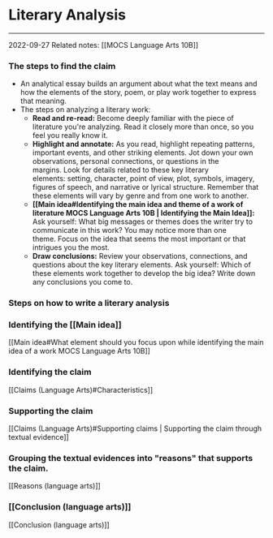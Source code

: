 # Literary Analysis
---
2022-09-27
Related notes: [[MOCS Language Arts 10B]]

### The steps to find the claim
- An analytical essay builds an argument about what the text means and how the elements of the story, poem, or play work together to express that meaning.
- The steps on analyzing a literary work:
	- **Read and re-read:** Become deeply familiar with the piece of literature you're analyzing. Read it closely more than once, so you feel you really know it.
	- **Highlight and annotate:** As you read, highlight repeating patterns, important events, and other striking elements. Jot down your own observations, personal connections, or questions in the margins. Look for details related to these key literary elements: setting, character, point of view, plot, symbols, imagery, figures of speech, and narrative or lyrical structure. Remember that these elements will vary by genre and from one work to another.
	- **[[Main idea#Identifying the main idea and theme of a work of literature MOCS Language Arts 10B | Identifying the Main Idea]]:** Ask yourself: What big messages or themes does the writer try to communicate in this work? You may notice more than one theme. Focus on the idea that seems the most important or that intrigues you the most.
	- **Draw conclusions:** Review your observations, connections, and questions about the key literary elements. Ask yourself: Which of these elements work together to develop the big idea? Write down any conclusions you come to.

### Steps on how to write a literary analysis

### Identifying the [[Main idea]]
[[Main idea#What element should you focus upon while identifying the main idea of a work MOCS Language Arts 10B]]

### Identifying the claim
[[Claims (Language Arts)#Characteristics]]

### Supporting the claim
[[Claims (Language Arts)#Supporting claims | Supporting the claim through textual evidence]]

### Grouping the textual evidences into "reasons" that supports the claim.
[[Reasons (language arts)]]

### [[Conclusion (language arts)]]
[[Conclusion (language arts)]]